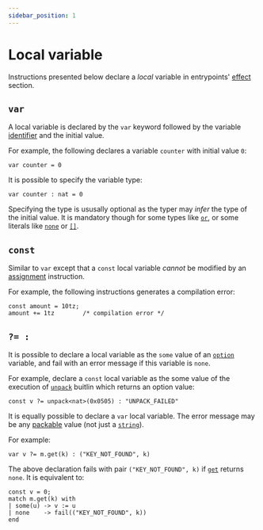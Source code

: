 ```yaml
---
sidebar_position: 1
---
```


# Local variable

Instructions presented below declare a *local* variable in entrypoints' [effect](/docs/reference/declarations/entrypoint#effect) section.
## `var`

A local variable is declared by the `var` keyword followed by the variable [identifier](docs/reference/declarations/identifier) and the initial value.

For example, the following declares a variable `counter` with initial value `0`:
```archetype
var counter = 0
```

It is possible to specify the variable type:
```archetype
var counter : nat = 0
```

Specifying the type is ususally optional as the typer may *infer* the type of the initial value. It is mandatory though for some types like [`or`](/docs/reference/types#or<T1,%20T2>), or some literals like [`none`](/docs/reference/types#option<T>) or [`[]`](/docs/reference/types#list<T>).

## `const`

Similar to `var` except that a `const` local variable *cannot* be modified by an [assignment](/docs/reference/instructions/assignment) instruction.

For example, the following instructions generates a compilation error:
```archetype
const amount = 10tz;
amount += 1tz        /* compilation error */
```

## `?= :`

It is possible to declare a local variable as the `some` value of an [`option`](/docs/reference/types#option<T>) variable, and fail with an error message if this variable is `none`.

For example, declare a `const` local variable as the some value of the execution of [`unpack`](/docs/reference/expressions/builtins#unpack<T>(b%20:%20bytes)) buitlin which returns an option value:

```archetype
const v ?= unpack<nat>(0x0505) : "UNPACK_FAILED"
```

It is equally possible to declare a `var` local variable. The error message may be any [packable](/docs/language-basics/types#packable) value (not just a [`string`](/docs/reference/types#string)).

For example:
```archetype
var v ?= m.get(k) : ("KEY_NOT_FOUND", k)
```

The above declaration fails with pair `("KEY_NOT_FOUND", k)` if [`get`](/docs/reference/expressions/builtins#get(m%20:%20map<K,%20T>,%20k%20:%20K)) returns `none`. It is equivalent to:
```archetype
const v = 0;
match m.get(k) with
| some(u) -> v := u
| none    -> fail(("KEY_NOT_FOUND", k))
end
```